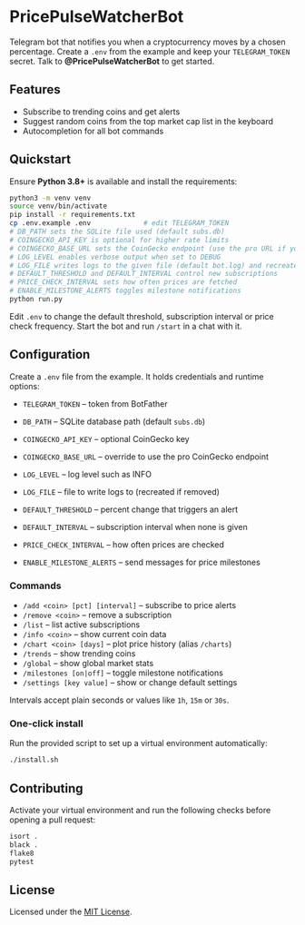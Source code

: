# PricePulseWatcherBot

Telegram bot that notifies you when a cryptocurrency moves by a chosen
percentage. Create a `.env` from the example and keep your
`TELEGRAM_TOKEN` secret. Talk to **@PricePulseWatcherBot** to get started.

## Features

 - Subscribe to trending coins and get alerts
 - Suggest random coins from the top market cap list in the keyboard
- Autocompletion for all bot commands

## Quickstart

Ensure **Python 3.8+** is available and install the requirements:

```bash
python3 -m venv venv
source venv/bin/activate
pip install -r requirements.txt
cp .env.example .env             # edit TELEGRAM_TOKEN
# DB_PATH sets the SQLite file used (default subs.db)
# COINGECKO_API_KEY is optional for higher rate limits
# COINGECKO_BASE_URL sets the CoinGecko endpoint (use the pro URL if you have a paid plan)
# LOG_LEVEL enables verbose output when set to DEBUG
# LOG_FILE writes logs to the given file (default bot.log) and recreates it if removed
# DEFAULT_THRESHOLD and DEFAULT_INTERVAL control new subscriptions
# PRICE_CHECK_INTERVAL sets how often prices are fetched
# ENABLE_MILESTONE_ALERTS toggles milestone notifications
python run.py
```

Edit `.env` to change the default threshold, subscription interval or price
check frequency. Start the bot and run `/start` in a chat with it.

## Configuration

Create a `.env` file from the example. It holds credentials and runtime options:

- `TELEGRAM_TOKEN` – token from BotFather
- `DB_PATH` – SQLite database path (default `subs.db`)
- `COINGECKO_API_KEY` – optional CoinGecko key
- `COINGECKO_BASE_URL` – override to use the pro CoinGecko endpoint
- `LOG_LEVEL` – log level such as INFO
- `LOG_FILE` – file to write logs to (recreated if removed)

- `DEFAULT_THRESHOLD` – percent change that triggers an alert
- `DEFAULT_INTERVAL` – subscription interval when none is given
- `PRICE_CHECK_INTERVAL` – how often prices are checked
- `ENABLE_MILESTONE_ALERTS` – send messages for price milestones

### Commands

- `/add <coin> [pct] [interval]` – subscribe to price alerts
- `/remove <coin>` – remove a subscription
- `/list` – list active subscriptions
- `/info <coin>` – show current coin data
- `/chart <coin> [days]` – plot price history (alias `/charts`)
- `/trends` – show trending coins
- `/global` – show global market stats
- `/milestones [on|off]` – toggle milestone notifications
- `/settings [key value]` – show or change default settings

Intervals accept plain seconds or values like `1h`, `15m` or `30s`.

### One‑click install

Run the provided script to set up a virtual environment automatically:

```bash
./install.sh
```

## Contributing

Activate your virtual environment and run the following checks before opening a pull request:

```bash
isort .
black .
flake8
pytest
```

## License

Licensed under the [MIT License](LICENSE).
